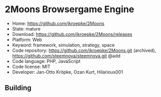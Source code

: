 # 2Moons Browsergame Engine

- Home: https://github.com/jkroepke/2Moons
- State: mature
- Download: https://github.com/jkroepke/2Moons/releases
- Platform: Web
- Keyword: framework, simulation, strategy, space
- Code repository: https://github.com/jkroepke/2Moons.git (archived), https://github.com/steemnova/steemnova.git @add
- Code language: PHP, JavaScript
- Code license: MIT
- Developer: Jan-Otto Kröpke, Ozan Kurt, Hilarious001

## Building
